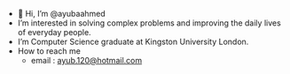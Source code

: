 - 👋 Hi, I’m @ayubaahmed
- I’m interested in solving complex problems and improving the daily lives of everyday people.
- I’m Computer Science graduate at Kingston University London. 
- How to reach me 
   - email : ayub.120@hotmail.com
